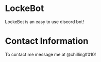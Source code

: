 # LockeBot
LockeBot is an easy to use discord bot!

# Contact Information
To contact me message me at @chilling#0101